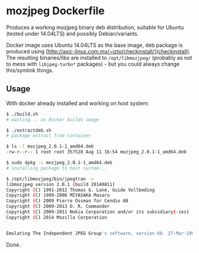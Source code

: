 # mozjpeg Dockerfile
Produces a working mozjpeg binary deb distribution, suitable for Ubuntu (tested under 14.04LTS) and possibly Debian/variants.

Docker image uses Ubuntu 14.04LTS as the base image, deb package is produced using [http://asic-linux.com.mx/~izto/checkinstall/](checkinstall). The resulting binaries/libs are installed to `/opt/libmozjpeg/` (probably as not to mess with `libjpeg-turbo*` packages) - but you could always change this/symlink things.

## Usage
With docker already installed and working on host system:

```sh
$ ./build.sh
# waiting... as Docker builds image

$ ./extractdeb.sh
# package extract from container

$ ls -l mozjpeg_2.0.1-1_amd64.deb
-rw-r--r-- 1 root root 357528 Aug 11 16:54 mozjpeg_2.0.1-1_amd64.deb

$ sudo dpkg -i mozjpeg_2.0.1-1_amd64.deb
# installing package to host system...

$ /opt/libmozjpeg/bin/jpegtran -v
libmozjpeg version 2.0.1 (build 20140811)
Copyright (C) 1991-2012 Thomas G. Lane, Guido Vollbeding
Copyright (C) 1999-2006 MIYASAKA Masaru
Copyright (C) 2009 Pierre Ossman for Cendio AB
Copyright (C) 2009-2013 D. R. Commander
Copyright (C) 2009-2011 Nokia Corporation and/or its subsidiary(-ies)
Copyright (C) 2014 Mozilla Corporation


Emulating The Independent JPEG Group's software, version 6b  27-Mar-1998
```

Done.
